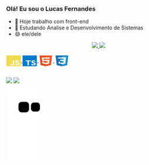 ### Olá! Eu sou o Lucas Fernandes

- 🔭 Hoje trabalho com front-end
- 🌱 Estudando Analise e Desenvolvimento de Sistemas
- 😄 ele/dele

<div align="center">
  <a href="https://github.com/drokerry">
  <img height="180em" src="https://github-readme-stats.vercel.app/api?username=drokerry&show_icons=true&theme=dracula&include_all_commits=true&count_private=true"/>
  <img height="180em" src="https://github-readme-stats.vercel.app/api/top-langs/?username=drokerry&layout=compact&langs_count=7&theme=dracula"/>
</div>
  
  <div style="display: inline_block"><br>
  <img align="center" alt="Drokerry-Js" height="30" width="40" src="https://raw.githubusercontent.com/devicons/devicon/master/icons/javascript/javascript-plain.svg">
  <img align="center" alt="Drokerry-Ts" height="30" width="40" src="https://raw.githubusercontent.com/devicons/devicon/master/icons/typescript/typescript-plain.svg">
  <img align="center" alt="Drokerry-HTML" height="30" width="40" src="https://raw.githubusercontent.com/devicons/devicon/master/icons/html5/html5-original.svg">
  <img align="center" alt="Drokerry-CSS" height="30" width="40" src="https://raw.githubusercontent.com/devicons/devicon/master/icons/css3/css3-original.svg">
</div>
  
##
  
<div>
 
  <a href="https://instagram.com/lucas.fernn" target="_blank"><img src="https://img.shields.io/badge/-Instagram-%23E4405F?style=for-the-badge&logo=instagram&logoColor=white" target="_blank"></a>
<a href = "mailto:lucasfespindola@gmail.com"><img src="https://img.shields.io/badge/-Gmail-%23333?style=for-the-badge&logo=gmail&logoColor=white" target="_blank"></a>
 
![Snake animation](https://github.com/drokerry/drokerry/blob/output/github-contribution-grid-snake.svg)
  </div>  
